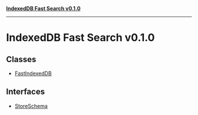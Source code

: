 [**IndexedDB Fast Search v0.1.0**](README.md)

***

# IndexedDB Fast Search v0.1.0

## Classes

- [FastIndexedDB](classes/FastIndexedDB.md)

## Interfaces

- [StoreSchema](interfaces/StoreSchema.md)
